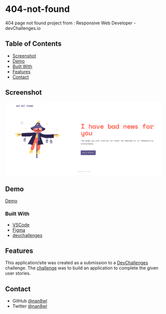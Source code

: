 # 404-not-found
404 page not found project from : Responsive Web Developer - devChallenges.io

## Table of Contents

- [Screenshot](#screenshot)
- [Demo](#demo)
- [Built With](#built-with)
- [Features](#features)
- [Contact](#contact)



## Screenshot

![screenshot](https://github.com/nan8wl/404-not-found/blob/main/404-not-found.png)

## Demo 

[Demo](https://nan8wl.github.io/404-not-found/)


### Built With

- [VSCode](https://code.visualstudio.com/)
- [Figma](https://figma.com)
- [devchallenges](https://devchallenges.io/)

## Features

This application/site was created as a submission to a [DevChallenges](https://devchallenges.io/challenges) challenge. The [challenge](https://devchallenges.io/challenges/wBunSb7FPrIepJZAg0sY) was to build an application to complete the given user stories.

## Contact

- GitHub [@nan8wl](https://{github.com/nan8wl})
- Twitter [@nan8wl](https://{https://twitter.com/nan8wl})

